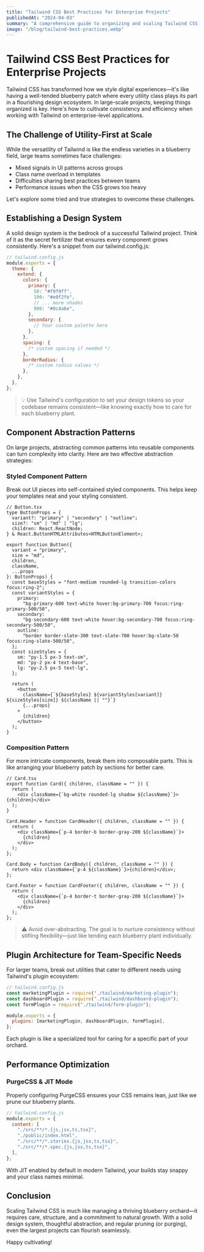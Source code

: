 ```yaml
---
title: "Tailwind CSS Best Practices for Enterprise Projects"
publishedAt: "2024-04-03"
summary: "A comprehensive guide to organizing and scaling Tailwind CSS in large enterprise applications with component patterns and performance optimization."
image: "/blog/tailwind-best-practices.webp"
---
```


# Tailwind CSS Best Practices for Enterprise Projects

Tailwind CSS has transformed how we style digital experiences—it's like having a well-tended blueberry patch where every utility class plays its part in a flourishing design ecosystem. In large-scale projects, keeping things organized is key. Here's how to cultivate consistency and efficiency when working with Tailwind on enterprise-level applications.

## The Challenge of Utility-First at Scale

While the versatility of Tailwind is like the endless varieties in a blueberry field, large teams sometimes face challenges:

- Mixed signals in UI patterns across groups
- Class name overload in templates
- Difficulties sharing best practices between teams
- Performance issues when the CSS grows too heavy

Let's explore some tried and true strategies to overcome these challenges.

## Establishing a Design System

A solid design system is the bedrock of a successful Tailwind project. Think of it as the secret fertilizer that ensures every component grows consistently. Here's a snippet from our tailwind.config.js:

```js
// tailwind.config.js
module.exports = {
  theme: {
    extend: {
      colors: {
        primary: {
          50: "#f0f9ff",
          100: "#e0f2fe",
          // ... more shades
          900: "#0c4a6e",
        },
        secondary: {
          // Your custom palette here
        },
      },
      spacing: {
        /* custom spacing if needed */
      },
      borderRadius: {
        /* custom radius values */
      },
    },
  },
};
```

> 💡 Use Tailwind's configuration to set your design tokens so your codebase remains consistent—like knowing exactly how to care for each blueberry plant.

## Component Abstraction Patterns

On large projects, abstracting common patterns into reusable components can turn complexity into clarity. Here are two effective abstraction strategies:

### Styled Component Pattern

Break out UI pieces into self-contained styled components. This helps keep your templates neat and your styling consistent.

```tsx
// Button.tsx
type ButtonProps = {
  variant?: "primary" | "secondary" | "outline";
  size?: "sm" | "md" | "lg";
  children: React.ReactNode;
} & React.ButtonHTMLAttributes<HTMLButtonElement>;

export function Button({
  variant = "primary",
  size = "md",
  children,
  className,
  ...props
}: ButtonProps) {
  const baseStyles = "font-medium rounded-lg transition-colors focus:ring-2";
  const variantStyles = {
    primary:
      "bg-primary-600 text-white hover:bg-primary-700 focus:ring-primary-500/50",
    secondary:
      "bg-secondary-600 text-white hover:bg-secondary-700 focus:ring-secondary-500/50",
    outline:
      "border border-slate-300 text-slate-700 hover:bg-slate-50 focus:ring-slate-500/50",
  };
  const sizeStyles = {
    sm: "py-1.5 px-3 text-sm",
    md: "py-2 px-4 text-base",
    lg: "py-2.5 px-5 text-lg",
  };

  return (
    <button
      className={`${baseStyles} ${variantStyles[variant]} ${sizeStyles[size]} ${className || ""}`}
      {...props}
    >
      {children}
    </button>
  );
}
```

### Composition Pattern

For more intricate components, break them into composable parts. This is like arranging your blueberry patch by sections for better care.

```tsx
// Card.tsx
export function Card({ children, className = "" }) {
  return (
    <div className={`bg-white rounded-lg shadow ${className}`}>{children}</div>
  );
}

Card.Header = function CardHeader({ children, className = "" }) {
  return (
    <div className={`p-4 border-b border-gray-200 ${className}`}>
      {children}
    </div>
  );
};

Card.Body = function CardBody({ children, className = "" }) {
  return <div className={`p-4 ${className}`}>{children}</div>;
};

Card.Footer = function CardFooter({ children, className = "" }) {
  return (
    <div className={`p-4 border-t border-gray-200 ${className}`}>
      {children}
    </div>
  );
};
```

> ⚠️ Avoid over-abstracting. The goal is to nurture consistency without stifling flexibility—just like tending each blueberry plant individually.

## Plugin Architecture for Team-Specific Needs

For larger teams, break out utilities that cater to different needs using Tailwind's plugin ecosystem:

```js
// tailwind.config.js
const marketingPlugin = require("./tailwind/marketing-plugin");
const dashboardPlugin = require("./tailwind/dashboard-plugin");
const formPlugin = require("./tailwind/form-plugin");

module.exports = {
  plugins: [marketingPlugin, dashboardPlugin, formPlugin],
};
```

Each plugin is like a specialized tool for caring for a specific part of your orchard.

## Performance Optimization

### PurgeCSS & JIT Mode

Properly configuring PurgeCSS ensures your CSS remains lean, just like we prune our blueberry plants.

```js
// tailwind.config.js
module.exports = {
  content: [
    "./src/**/*.{js,jsx,ts,tsx}",
    "./public/index.html",
    "./src/**/*.stories.{js,jsx,ts,tsx}",
    "./src/**/*.spec.{js,jsx,ts,tsx}",
  ],
};
```

With JIT enabled by default in modern Tailwind, your builds stay snappy and your class names minimal.

## Conclusion

Scaling Tailwind CSS is much like managing a thriving blueberry orchard—it requires care, structure, and a commitment to natural growth. With a solid design system, thoughtful abstraction, and regular pruning (or purging), even the largest projects can flourish seamlessly.

Happy cultivating!
